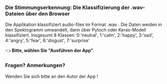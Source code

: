 ### Die Stimmungserkennung: Die Klassifizierung der .wav-Dateien über den Browser

Die Applikation klassifiziert audio-files im Format .wav . Die Daten weiden in den Spektogramm umwandelt, dann über Pytoch oder Keras-Modell klassifiziert.
Insgesumt 8 Klassen: 0:'neutral', 1:'calm', 2:'happy', 3:'sad', 4:'angry', 5:'fear', 6:'disgust', 7:'surprise'

👈 **Bitte, wählen Sie "Ausführen der App".**

### Fragen? Anmerkungen?

Wenden Sie sich bitte an den Autor der App !


